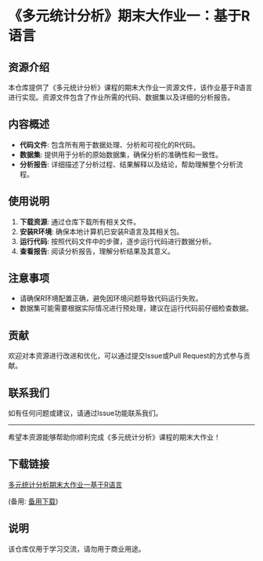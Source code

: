 # 《多元统计分析》期末大作业一：基于R语言

## 资源介绍

本仓库提供了《多元统计分析》课程的期末大作业一资源文件，该作业基于R语言进行实现。资源文件包含了作业所需的代码、数据集以及详细的分析报告。

## 内容概述

- **代码文件**: 包含所有用于数据处理、分析和可视化的R代码。
- **数据集**: 提供用于分析的原始数据集，确保分析的准确性和一致性。
- **分析报告**: 详细描述了分析过程、结果解释以及结论，帮助理解整个分析流程。

## 使用说明

1. **下载资源**: 通过仓库下载所有相关文件。
2. **安装R环境**: 确保本地计算机已安装R语言及其相关包。
3. **运行代码**: 按照代码文件中的步骤，逐步运行代码进行数据分析。
4. **查看报告**: 阅读分析报告，理解分析结果及其意义。

## 注意事项

- 请确保R环境配置正确，避免因环境问题导致代码运行失败。
- 数据集可能需要根据实际情况进行预处理，建议在运行代码前仔细检查数据。

## 贡献

欢迎对本资源进行改进和优化，可以通过提交Issue或Pull Request的方式参与贡献。

## 联系我们

如有任何问题或建议，请通过Issue功能联系我们。

---

希望本资源能够帮助你顺利完成《多元统计分析》课程的期末大作业！

## 下载链接
[多元统计分析期末大作业一基于R语言](https://pan.quark.cn/s/7bc4ca78e9f4) 

(备用: [备用下载](https://pan.baidu.com/s/1VurODtfaMPjaomO_YgPQIw?pwd=1234))

## 说明

该仓库仅用于学习交流，请勿用于商业用途。
